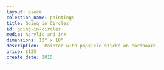 ```yaml
---
layout: piece
colection_name: paintings
title: Going in Circles
id: going-in-circles
media: Acrylic and ink
dimensions: 12" x 18"
description:  Painted with popsicle sticks on cardboard.
price: $125
create_date: 2015
---
```

